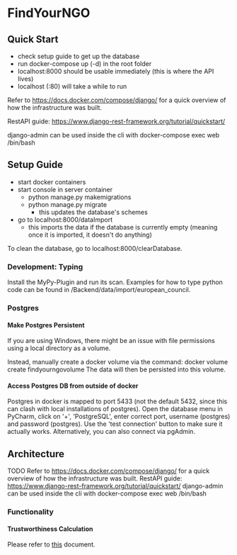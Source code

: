 # FindYourNGO

## Quick Start
- check setup guide to get up the database
- run docker-compose up (-d) in the root folder
- localhost:8000 should be usable immediately (this is where the API lives)
- localhost (:80) will take a while to run

Refer to https://docs.docker.com/compose/django/ for a quick overview of how the infrastructure was built.

RestAPI guide: https://www.django-rest-framework.org/tutorial/quickstart/

django-admin can be used inside the cli with docker-compose exec web /bin/bash


## Setup Guide
- start docker containers
- start console in server container
	- python manage.py makemigrations
	- python manage.py migrate
		- this updates the database's schemes
- go to localhost:8000/dataImport
	- this imports the data if the database is currently empty (meaning once it is imported, it doesn't do anything)

To clean the database, go to localhost:8000/clearDatabase.


### Development: Typing
Install the MyPy-Plugin and run its scan. Examples for how to type python code can be found in /Backend/data/import/european_council.


### Postgres

#### Make Postgres Persistent
If you are using Windows, there might be an issue with file permissions using a local directory as a volume.

Instead, manually create a docker volume via the command: docker volume create findyourngovolume
The data will then be persisted into this volume.


#### Access Postgres DB from outside of docker
Postgres in docker is mapped to port 5433 (not the default 5432, since this can clash with local installations of postgres). Open the database menu in PyCharm, click on '+', 'PostgreSQL', enter correct port, username (postgres) and password (postgres). Use the 'test connection' button to make sure it actually works.
Alternatively, you can also connect via pgAdmin.


## Architecture

TODO
Refer to https://docs.docker.com/compose/django/ for a quick overview of how the infrastructure was built.
RestAPI guide: https://www.django-rest-framework.org/tutorial/quickstart/
django-admin can be used inside the cli with docker-compose exec web /bin/bash


### Functionality

#### Trustworthiness Calculation
Please refer to [this](./Backend/findyourngo/README.md) document.

